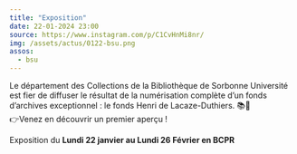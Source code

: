 ```yaml
---
title: "Exposition"
date: 22-01-2024 23:00
source: https://www.instagram.com/p/C1CvHnMi8nr/
img: /assets/actus/0122-bsu.png
assos:
  - bsu
---
```


Le département des Collections de la Bibliothèque de Sorbonne Université est fier de diffuser le résultat de la numérisation complète d’un fonds d’archives exceptionnel : le fonds Henri de Lacaze-Duthiers. 📚📰  
👉Venez en découvrir un premier aperçu !

Exposition du __Lundi 22 janvier au Lundi 26 Février en BCPR__